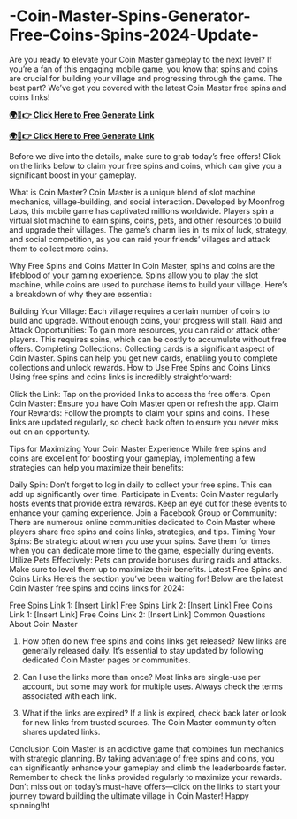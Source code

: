 # -Coin-Master-Spins-Generator-Free-Coins-Spins-2024-Update-
Are you ready to elevate your Coin Master gameplay to the next level? If you’re a fan of this engaging mobile game, you know that spins and coins are crucial for building your village and progressing through the game. The best part? We’ve got you covered with the latest Coin Master free spins and coins links!



**[🌍📱👉 Click Here to Free Generate Link](https://offer.tq24k.com/coinmaster/)**


**[🌍📱👉 Click Here to Free Generate Link](https://offer.tq24k.com/all-gift-card/)**


Before we dive into the details, make sure to grab today’s free offers! Click on the links below to claim your free spins and coins, which can give you a significant boost in your gameplay.

What is Coin Master?
Coin Master is a unique blend of slot machine mechanics, village-building, and social interaction. Developed by Moonfrog Labs, this mobile game has captivated millions worldwide. Players spin a virtual slot machine to earn spins, coins, pets, and other resources to build and upgrade their villages. The game’s charm lies in its mix of luck, strategy, and social competition, as you can raid your friends’ villages and attack them to collect more coins.

Why Free Spins and Coins Matter
In Coin Master, spins and coins are the lifeblood of your gaming experience. Spins allow you to play the slot machine, while coins are used to purchase items to build your village. Here’s a breakdown of why they are essential:

Building Your Village: Each village requires a certain number of coins to build and upgrade. Without enough coins, your progress will stall.
Raid and Attack Opportunities: To gain more resources, you can raid or attack other players. This requires spins, which can be costly to accumulate without free offers.
Completing Collections: Collecting cards is a significant aspect of Coin Master. Spins can help you get new cards, enabling you to complete collections and unlock rewards.
How to Use Free Spins and Coins Links
Using free spins and coins links is incredibly straightforward:

Click the Link: Tap on the provided links to access the free offers.
Open Coin Master: Ensure you have Coin Master open or refresh the app.
Claim Your Rewards: Follow the prompts to claim your spins and coins.
These links are updated regularly, so check back often to ensure you never miss out on an opportunity.

Tips for Maximizing Your Coin Master Experience
While free spins and coins are excellent for boosting your gameplay, implementing a few strategies can help you maximize their benefits:

Daily Spin: Don’t forget to log in daily to collect your free spins. This can add up significantly over time.
Participate in Events: Coin Master regularly hosts events that provide extra rewards. Keep an eye out for these events to enhance your gaming experience.
Join a Facebook Group or Community: There are numerous online communities dedicated to Coin Master where players share free spins and coins links, strategies, and tips.
Timing Your Spins: Be strategic about when you use your spins. Save them for times when you can dedicate more time to the game, especially during events.
Utilize Pets Effectively: Pets can provide bonuses during raids and attacks. Make sure to level them up to maximize their benefits.
Latest Free Spins and Coins Links
Here’s the section you’ve been waiting for! Below are the latest Coin Master free spins and coins links for 2024:

Free Spins Link 1: [Insert Link]
Free Spins Link 2: [Insert Link]
Free Coins Link 1: [Insert Link]
Free Coins Link 2: [Insert Link]
Common Questions About Coin Master
1. How often do new free spins and coins links get released?
New links are generally released daily. It’s essential to stay updated by following dedicated Coin Master pages or communities.

2. Can I use the links more than once?
Most links are single-use per account, but some may work for multiple uses. Always check the terms associated with each link.

3. What if the links are expired?
If a link is expired, check back later or look for new links from trusted sources. The Coin Master community often shares updated links.

Conclusion
Coin Master is an addictive game that combines fun mechanics with strategic planning. By taking advantage of free spins and coins, you can significantly enhance your gameplay and climb the leaderboards faster. Remember to check the links provided regularly to maximize your rewards. Don’t miss out on today’s must-have offers—click on the links to start your journey toward building the ultimate village in Coin Master! Happy spinning!ht
